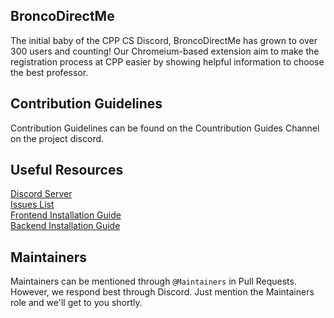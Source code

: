 ## BroncoDirectMe
The initial baby of the CPP CS Discord, BroncoDirectMe has grown to over 300 users and counting! Our Chromeium-based extension aim to make the registration process at CPP easier by showing helpful information to choose the best professor.
## Contribution Guidelines
Contribution Guidelines can be found on the Countribution Guides Channel on the project discord.
## Useful Resources
[Discord Server](https://discord.gg/CKyypBVY5w) <br>
[Issues List](https://github.com/orgs/BroncoDirectMe/projects/17/views/1) <br>
[Frontend Installation Guide](https://github.com/BroncoDirectMe/Frontend/wiki) <br>
[Backend Installation Guide](https://github.com/BroncoDirectMe/Backend/wiki) <br>

## Maintainers
Maintainers can be mentioned through `@Maintainers` in Pull Requests. However, we respond best through Discord. Just mention the Maintainers role and we'll get to you shortly.
